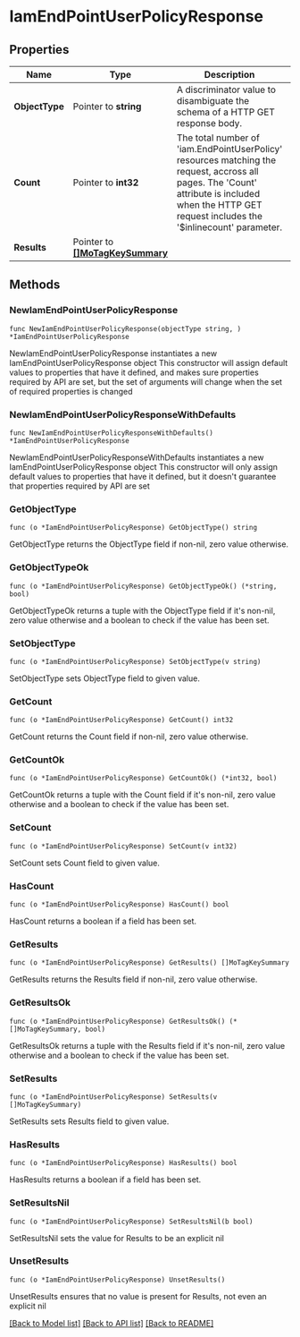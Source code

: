 # IamEndPointUserPolicyResponse

## Properties

Name | Type | Description | Notes
------------ | ------------- | ------------- | -------------
**ObjectType** | Pointer to **string** | A discriminator value to disambiguate the schema of a HTTP GET response body. | 
**Count** | Pointer to **int32** | The total number of &#39;iam.EndPointUserPolicy&#39; resources matching the request, accross all pages. The &#39;Count&#39; attribute is included when the HTTP GET request includes the &#39;$inlinecount&#39; parameter. | [optional] 
**Results** | Pointer to [**[]MoTagKeySummary**](mo.TagKeySummary.md) |  | [optional] 

## Methods

### NewIamEndPointUserPolicyResponse

`func NewIamEndPointUserPolicyResponse(objectType string, ) *IamEndPointUserPolicyResponse`

NewIamEndPointUserPolicyResponse instantiates a new IamEndPointUserPolicyResponse object
This constructor will assign default values to properties that have it defined,
and makes sure properties required by API are set, but the set of arguments
will change when the set of required properties is changed

### NewIamEndPointUserPolicyResponseWithDefaults

`func NewIamEndPointUserPolicyResponseWithDefaults() *IamEndPointUserPolicyResponse`

NewIamEndPointUserPolicyResponseWithDefaults instantiates a new IamEndPointUserPolicyResponse object
This constructor will only assign default values to properties that have it defined,
but it doesn't guarantee that properties required by API are set

### GetObjectType

`func (o *IamEndPointUserPolicyResponse) GetObjectType() string`

GetObjectType returns the ObjectType field if non-nil, zero value otherwise.

### GetObjectTypeOk

`func (o *IamEndPointUserPolicyResponse) GetObjectTypeOk() (*string, bool)`

GetObjectTypeOk returns a tuple with the ObjectType field if it's non-nil, zero value otherwise
and a boolean to check if the value has been set.

### SetObjectType

`func (o *IamEndPointUserPolicyResponse) SetObjectType(v string)`

SetObjectType sets ObjectType field to given value.


### GetCount

`func (o *IamEndPointUserPolicyResponse) GetCount() int32`

GetCount returns the Count field if non-nil, zero value otherwise.

### GetCountOk

`func (o *IamEndPointUserPolicyResponse) GetCountOk() (*int32, bool)`

GetCountOk returns a tuple with the Count field if it's non-nil, zero value otherwise
and a boolean to check if the value has been set.

### SetCount

`func (o *IamEndPointUserPolicyResponse) SetCount(v int32)`

SetCount sets Count field to given value.

### HasCount

`func (o *IamEndPointUserPolicyResponse) HasCount() bool`

HasCount returns a boolean if a field has been set.

### GetResults

`func (o *IamEndPointUserPolicyResponse) GetResults() []MoTagKeySummary`

GetResults returns the Results field if non-nil, zero value otherwise.

### GetResultsOk

`func (o *IamEndPointUserPolicyResponse) GetResultsOk() (*[]MoTagKeySummary, bool)`

GetResultsOk returns a tuple with the Results field if it's non-nil, zero value otherwise
and a boolean to check if the value has been set.

### SetResults

`func (o *IamEndPointUserPolicyResponse) SetResults(v []MoTagKeySummary)`

SetResults sets Results field to given value.

### HasResults

`func (o *IamEndPointUserPolicyResponse) HasResults() bool`

HasResults returns a boolean if a field has been set.

### SetResultsNil

`func (o *IamEndPointUserPolicyResponse) SetResultsNil(b bool)`

 SetResultsNil sets the value for Results to be an explicit nil

### UnsetResults
`func (o *IamEndPointUserPolicyResponse) UnsetResults()`

UnsetResults ensures that no value is present for Results, not even an explicit nil

[[Back to Model list]](../README.md#documentation-for-models) [[Back to API list]](../README.md#documentation-for-api-endpoints) [[Back to README]](../README.md)


